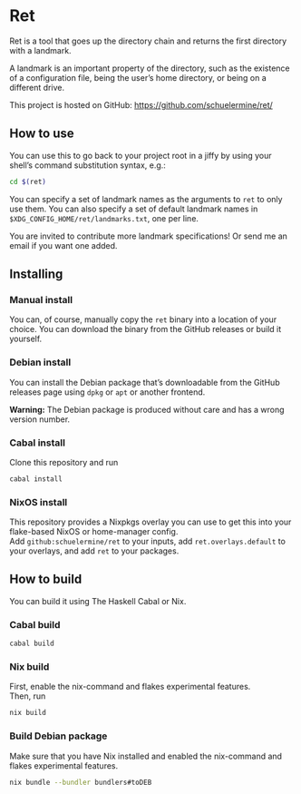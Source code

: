 # Ret

Ret is a tool that goes up the directory chain and returns the first directory with a landmark.

A landmark is an important property of the directory, such as the existence of a configuration file, being the user’s home directory, or being on a different drive.

This project is hosted on GitHub: https://github.com/schuelermine/ret/

## How to use

You can use this to go back to your project root in a jiffy by using your shell’s command substitution syntax,
e.g.:

```sh
cd $(ret)
```

You can specify a set of landmark names as the arguments to `ret` to only use them.
You can also specify a set of default landmark names in `$XDG_CONFIG_HOME/ret/landmarks.txt`, one per line.

You are invited to contribute more landmark specifications! Or send me an email if you want one added.

## Installing

### Manual install

You can, of course, manually copy the `ret` binary into a location of your choice.
You can download the binary from the GitHub releases or build it yourself.

### Debian install

You can install the Debian package that’s downloadable from the GitHub releases page using `dpkg` or `apt` or another frontend.

**Warning:** The Debian package is produced without care and has a wrong version number.

### Cabal install

Clone this repository and run

```sh
cabal install
```

### NixOS install

This repository provides a Nixpkgs overlay you can use to get this into your flake-based NixOS or home-manager config.  
Add `github:schuelermine/ret` to your inputs, add `ret.overlays.default` to your overlays, and add `ret` to your packages.

## How to build

You can build it using The Haskell Cabal or Nix.

### Cabal build

```sh
cabal build
```

### Nix build

First, enable the nix-command and flakes experimental features.  
Then, run

```sh
nix build
```

### Build Debian package

Make sure that you have Nix installed and enabled the nix-command and flakes experimental features.

```sh
nix bundle --bundler bundlers#toDEB
```
